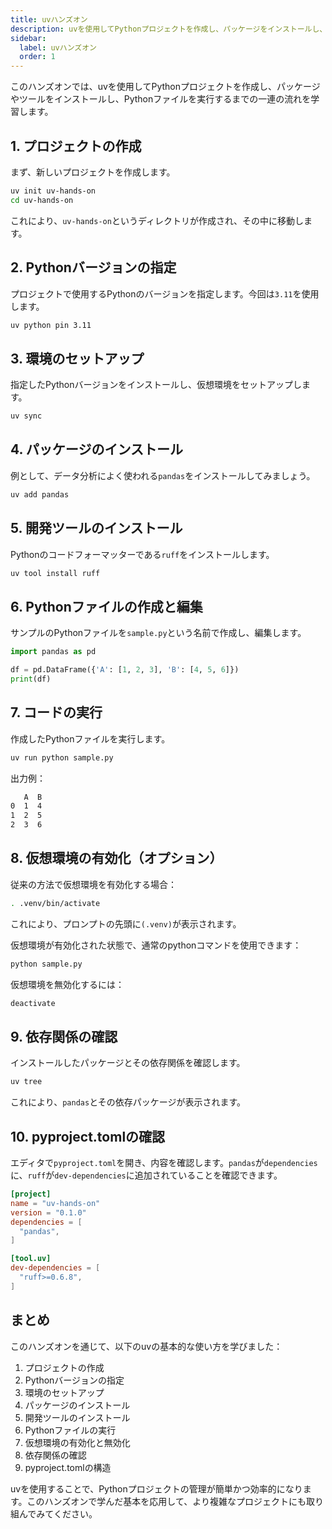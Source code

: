 ```yaml
---
title: uvハンズオン
description: uvを使用してPythonプロジェクトを作成し、パッケージをインストールし、コードを実行するまでの手順を実践的に学びます。
sidebar:
  label: uvハンズオン
  order: 1
---
```


このハンズオンでは、uvを使用してPythonプロジェクトを作成し、パッケージやツールをインストールし、Pythonファイルを実行するまでの一連の流れを学習します。

## 1. プロジェクトの作成

まず、新しいプロジェクトを作成します。

```bash
uv init uv-hands-on
cd uv-hands-on
```

これにより、`uv-hands-on`というディレクトリが作成され、その中に移動します。

## 2. Pythonバージョンの指定

プロジェクトで使用するPythonのバージョンを指定します。今回は`3.11`を使用します。

```bash
uv python pin 3.11
```

## 3. 環境のセットアップ

指定したPythonバージョンをインストールし、仮想環境をセットアップします。

```bash
uv sync
```

## 4. パッケージのインストール

例として、データ分析によく使われる`pandas`をインストールしてみましょう。

```bash
uv add pandas
```

## 5. 開発ツールのインストール

Pythonのコードフォーマッターである`ruff`をインストールします。

```bash
uv tool install ruff
```

## 6. Pythonファイルの作成と編集

サンプルのPythonファイルを`sample.py`という名前で作成し、編集します。

```py
import pandas as pd

df = pd.DataFrame({'A': [1, 2, 3], 'B': [4, 5, 6]})
print(df)
```

## 7. コードの実行

作成したPythonファイルを実行します。

```bash
uv run python sample.py
```

出力例：

```txt
   A  B
0  1  4
1  2  5
2  3  6
```

## 8. 仮想環境の有効化（オプション）

従来の方法で仮想環境を有効化する場合：

```bash
. .venv/bin/activate
```

これにより、プロンプトの先頭に`(.venv)`が表示されます。

仮想環境が有効化された状態で、通常のpythonコマンドを使用できます：

```bash
python sample.py
```

仮想環境を無効化するには：

```bash
deactivate
```

## 9. 依存関係の確認

インストールしたパッケージとその依存関係を確認します。

```bash
uv tree
```

これにより、`pandas`とその依存パッケージが表示されます。

## 10. pyproject.tomlの確認

エディタで`pyproject.toml`を開き、内容を確認します。`pandas`が`dependencies`に、`ruff`が`dev-dependencies`に追加されていることを確認できます。

```toml
[project]
name = "uv-hands-on"
version = "0.1.0"
dependencies = [
  "pandas",
]

[tool.uv]
dev-dependencies = [
  "ruff>=0.6.8",
]
```

## まとめ

このハンズオンを通じて、以下のuvの基本的な使い方を学びました：

1. プロジェクトの作成
2. Pythonバージョンの指定
3. 環境のセットアップ
4. パッケージのインストール
5. 開発ツールのインストール
6. Pythonファイルの実行
7. 仮想環境の有効化と無効化
8. 依存関係の確認
9. pyproject.tomlの構造

uvを使用することで、Pythonプロジェクトの管理が簡単かつ効率的になります。このハンズオンで学んだ基本を応用して、より複雑なプロジェクトにも取り組んでみてください。
